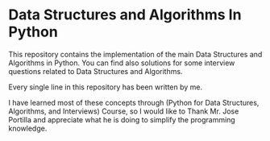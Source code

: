 # Data Structures and Algorithms In Python

This repository contains the implementation of the main Data Structures and Algorithms in Python.
You can find also solutions for some interview questions related to Data Structures and Algorithms.

Every single line in this repository has been written by me.

I have learned most of these concepts through (Python for Data Structures, Algorithms, and Interviews) Course, so I would like to Thank Mr. Jose Portilla and appreciate what he is doing to simplify the programming knowledge.
